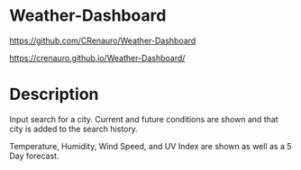 # Weather-Dashboard

https://github.com/CRenauro/Weather-Dashboard

https://crenauro.github.io/Weather-Dashboard/

# Description

Input search for a city. Current and future conditions are shown and that city is added to the search history.

Temperature, Humidity, Wind Speed, and UV Index are shown as well as a 5 Day forecast.

